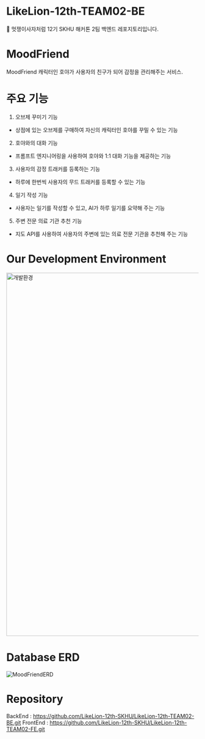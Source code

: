 # LikeLion-12th-TEAM02-BE
🦁 멋쟁이사자처럼 12기 SKHU 해커톤 2팀 백엔드 레포지토리입니다.

# MoodFriend
MoodFriend 캐릭터인 호야가 사용자의 친구가 되어 감정을 관리해주는 서비스. 

# 주요 기능
1. 오브제 꾸미기 기능
- 상점에 있는 오브제를 구매하여 자신의 캐릭터인 호야를 꾸밀 수 있는 기능
2. 호야와의 대화 기능
- 프롬프트 엔지니어링을 사용하여 호야와 1:1 대화 기능을 제공하는 기능
3. 사용자의 감정 트래커를 등록하는 기능
- 하루에 한번씩 사용자의 무드 트래커를 등록할 수 있는 기능
4. 일기 작성 기능
- 사용자는 일기를 작성할 수 있고, AI가 하루 일기를 요약해 주는 기능
5. 주변 전문 의료 기관 추천 기능
- 지도 API를 사용하여 사용자의 주변에 있는 의료 전문 기관을 추천해 주는 기능


# Our Development Environment
<img width="950" alt="개발환경" src="https://github.com/user-attachments/assets/a5048390-629c-43f2-8ceb-65e5c29d1113">

# Database ERD
![MoodFriendERD](https://github.com/user-attachments/assets/69a1d988-2bc9-4c83-808c-e413dfabf6a7)

# Repository
BackEnd : https://github.com/LikeLion-12th-SKHU/LikeLion-12th-TEAM02-BE.git
FrontEnd : https://github.com/LikeLion-12th-SKHU/LikeLion-12th-TEAM02-FE.git
